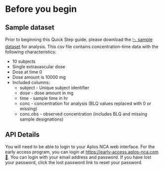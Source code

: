 # Before you begin

## Sample dataset
Prior to beginning this Quick Step guide, please download the [:chart_with_downwards_trend: sample dataset](/Public/sample-data.csv.zip) for analysis. This csv file contains concentration-time data with the following characteristics:
-   10 subjects
-   Single extravascular dose
-   Dose at time 0
-   Dose amount is 10000 mg
-   Included columns: 
    -   subject - Unique subject identifier
    -   dose - dose amount in mg
    -   time - sample time in hr
    -   conc - concentration for analysis (BLQ values replaced with 0 or missing)
    -   conc.obs - observed concentration (includes BLQ and missing sample designations)

## API Details
You will need to be able to login to your Aplos NCA web interface. For the early access program, you can login at [https://early-access.aplos-nca.com :link:](https://early-access.aplos-nca.com). You can login with your email address and password. If you have lost your password, click the lost password link to reset your password. 
